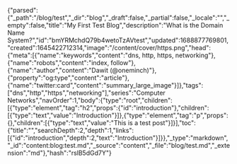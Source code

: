 {"parsed":{"_path":"/blog/test","_dir":"blog","_draft":false,"_partial":false,"_locale":"","_empty":false,"title":"My First Test Blog","description":"What is the Domain Name System?","id":"bmYRMchdQ79b4wetoTzAVtest","updated":1688877769801,"created":1645422712314,"image":"/content/cover/https.png","head":{"meta":[{"name":"keywords","content":"dns, http, https, networking"},{"name":"robots","content":"index, follow"},{"name":"author","content":"Dawit (@oneminch)"},{"property":"og:type","content":"article"},{"name":"twitter:card","content":"summary_large_image"}]},"tags":["dns","http","https","networking"],"series":"Computer Networks","navOrder":1,"body":{"type":"root","children":[{"type":"element","tag":"h2","props":{"id":"introduction"},"children":[{"type":"text","value":"Introduction"}]},{"type":"element","tag":"p","props":{},"children":[{"type":"text","value":"This is a test post"}]}],"toc":{"title":"","searchDepth":2,"depth":1,"links":[{"id":"introduction","depth":2,"text":"Introduction"}]}},"_type":"markdown","_id":"content:blog:test.md","_source":"content","_file":"blog/test.md","_extension":"md"},"hash":"rslB5dGd7Y"}